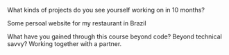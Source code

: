 What kinds of projects do you see yourself working on in 10 months?

Some persoal website for my restaurant in Brazil

What have you gained through this course beyond code? Beyond technical savvy?
Working together with a partner. 
